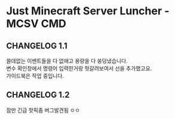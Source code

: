 # Just Minecraft Server Luncher - MCSV CMD  
  
## CHANGELOG 1.1  
쓸데없는 이벤트들을 다 없애고 용량을 다 쑹덩냈습니다.  
변수 확인창에서 명령어 입력한거랑 헛갈려보여서 선을 추가했고요.  
가이드북은 작업 중입니다.

## CHANGELOG 1.2
잠만 긴급 핫픽좀 버그발견됨 ㅇㅇ
